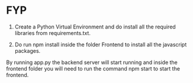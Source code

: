# FYP
1. Create a Python Virtual Environment and do install all the required libraries from requirements.txt.

2. Do run npm install inside the folder Frontend to install all the javascript packages.

By running app.py the backend server will start running and inside the frontend folder you will need to run the command npm start to start the frontend.